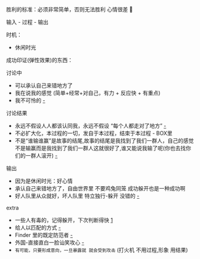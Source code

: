
胜利的标准：必须非常简单，否则无法胜利 心情很差 🍳

输入 - 过程 - 输出

时机：
- 休闲时光

成功印证(弹性效果)的东西：



讨论中
- 可以承认自己来错地方了
- 我在说我的感觉 (简单+经常+对自己，有力 + 反应快 + 有重点)
- 我不可怜的 [-](https://github.com/7900ms/000nottheater_deserted_systemlibrary/blob/master/supplementary/chain-打火机补充.md)



讨论结果
- 永远不假设人人都该认同我，永远不假设 “每个人都走对了地方” [-](https://github.com/7900ms/000nottheater_deserted_systemlibrary/blob/master/supplementary/term-Finder-你可能来错地方了.md)
- 不必扩大化，本过程的一切，发自于本过程，结束于本过程 - BOX里
- 不是“谁输谁赢”是故事的结尾,故事的结尾是我找到了我们一群人，自己的感觉不是输赢而是我找到了我们一群人这就很好了,谁又能说我输了呢(你也去找你们的一群人滚开) [-](https://github.com/7900ms/000nottheater_deserted_systemsoftware/tree/master/local-lightshelf#一拍两散非常正常)



输出
- 因为是休闲时光：好心情
- 承认自己来错地方了，自由世界里 不要鸡兔同笼 成功躲开也是一种成功啊
- 好人队里从众就好，坏人队里 特立独行-躲开 没错的 [-](https://www.v2ex.com/notes/28139#杜兰特)

extra
- 一些人有毒的，记得躲开，下次判断得快 [1](https://github.com/7900ms/000nottheater_deserted_systemlibrary/blob/master/supplementary/chain-意图-毒狼.md)
- 给人以匹配的方式 [-](https://github.com/7900ms/000nottheater_deserted_systemlibrary/blob/master/supplementary/term-Finder-给予匹配的方式.md)
- Finder 里的既定防范者 [-](https://github.com/7900ms/000nottheater_deserted_systemlibrary/blob/master/supplementary/term-Finder.md)
- 外国-直接直白一脸讪笑攻心 [-](https://github.com/7900ms/000nottheater_deserted_systemlibrary/blob/master/supplementary/chain-打火机.md)
- `有可能，只要形成意向，一旦暴露就 就会受到攻击` (打火机 不用过程,形象 用结果)



